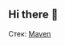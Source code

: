 ## Hi there 👋
Стек:
[Maven](https://github.com/ArtsiomKavaleuski/images/blob/main/maven.png)

<!--
**ArtsiomKavaleuski/ArtsiomKavaleuski** is a ✨ _special_ ✨ repository because its `README.md` (this file) appears on your GitHub profile.

Here are some ideas to get you started:

- 🔭 I’m currently working on ...
- 🌱 I’m currently learning ...
- 👯 I’m looking to collaborate on ...
- 🤔 I’m looking for help with ...
- 💬 Ask me about ...
- 📫 How to reach me: ...
- 😄 Pronouns: ...
- ⚡ Fun fact: ...
-->
